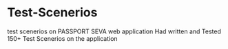 # Test-Scenerios
test scenerios on PASSPORT SEVA web application
Had written and Tested 150+ Test Scenerios on the application
